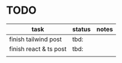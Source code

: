 # TODO

| task                   | status | notes |
| ---------------------- | ------ | ----- |
| finish tailwind post   | tbd:   |       |
| finish react & ts post | tbd:   |       |
|                        |        |       |
